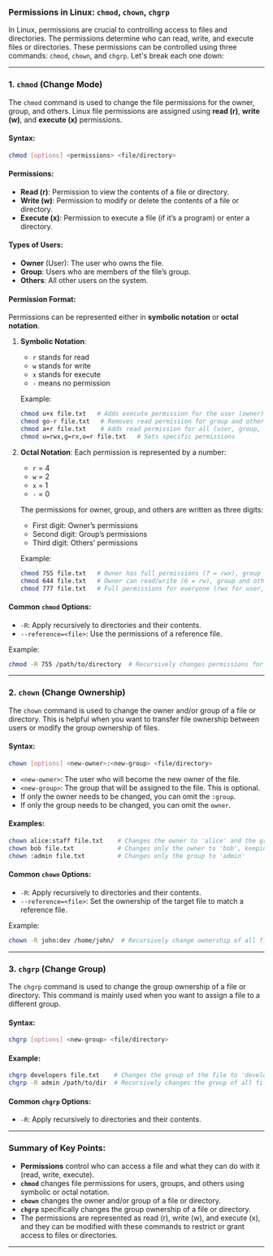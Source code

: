 ### Permissions in Linux: `chmod`, `chown`, `chgrp`

In Linux, permissions are crucial to controlling access to files and directories. The permissions determine who can read, write, and execute files or directories. These permissions can be controlled using three commands: `chmod`, `chown`, and `chgrp`. Let's break each one down:

---

### 1. **`chmod` (Change Mode)**
The `chmod` command is used to change the file permissions for the owner, group, and others. Linux file permissions are assigned using **read (r)**, **write (w)**, and **execute (x)** permissions.

#### Syntax:
```bash
chmod [options] <permissions> <file/directory>
```

#### Permissions:
- **Read (r)**: Permission to view the contents of a file or directory.
- **Write (w)**: Permission to modify or delete the contents of a file or directory.
- **Execute (x)**: Permission to execute a file (if it’s a program) or enter a directory.

#### Types of Users:
- **Owner** (User): The user who owns the file.
- **Group**: Users who are members of the file’s group.
- **Others**: All other users on the system.

#### Permission Format:
Permissions can be represented either in **symbolic notation** or **octal notation**.

1. **Symbolic Notation**: 
   - `r` stands for read
   - `w` stands for write
   - `x` stands for execute
   - `-` means no permission

   Example:
   ```bash
   chmod u+x file.txt   # Adds execute permission for the user (owner)
   chmod go-r file.txt   # Removes read permission for group and others
   chmod a+r file.txt    # Adds read permission for all (user, group, and others)
   chmod u=rwx,g=rx,o=r file.txt   # Sets specific permissions
   ```

2. **Octal Notation**:
   Each permission is represented by a number:
   - `r` = 4
   - `w` = 2
   - `x` = 1
   - `-` = 0

   The permissions for owner, group, and others are written as three digits:
   - First digit: Owner’s permissions
   - Second digit: Group’s permissions
   - Third digit: Others’ permissions

   Example:
   ```bash
   chmod 755 file.txt   # Owner has full permissions (7 = rwx), group and others can read and execute (5 = rx)
   chmod 644 file.txt   # Owner can read/write (6 = rw), group and others can only read (4 = r)
   chmod 777 file.txt   # Full permissions for everyone (rwx for user, group, and others)
   ```

#### Common `chmod` Options:
- `-R`: Apply recursively to directories and their contents.
- `--reference=<file>`: Use the permissions of a reference file.

Example:
```bash
chmod -R 755 /path/to/directory  # Recursively changes permissions for all files and directories
```

---

### 2. **`chown` (Change Ownership)**
The `chown` command is used to change the owner and/or group of a file or directory. This is helpful when you want to transfer file ownership between users or modify the group ownership of files.

#### Syntax:
```bash
chown [options] <new-owner>:<new-group> <file/directory>
```

- `<new-owner>`: The user who will become the new owner of the file.
- `<new-group>`: The group that will be assigned to the file. This is optional.
- If only the owner needs to be changed, you can omit the `:group`.
- If only the group needs to be changed, you can omit the `owner`.

#### Examples:
```bash
chown alice:staff file.txt    # Changes the owner to 'alice' and the group to 'staff'
chown bob file.txt            # Changes only the owner to 'bob', keeping the group unchanged
chown :admin file.txt         # Changes only the group to 'admin'
```

#### Common `chown` Options:
- `-R`: Apply recursively to directories and their contents.
- `--reference=<file>`: Set the ownership of the target file to match a reference file.

Example:
```bash
chown -R john:dev /home/john/  # Recursively change ownership of all files in the directory
```

---

### 3. **`chgrp` (Change Group)**
The `chgrp` command is used to change the group ownership of a file or directory. This command is mainly used when you want to assign a file to a different group.

#### Syntax:
```bash
chgrp [options] <new-group> <file/directory>
```

#### Example:
```bash
chgrp developers file.txt    # Changes the group of the file to 'developers'
chgrp -R admin /path/to/dir  # Recursively changes the group of all files and directories
```

#### Common `chgrp` Options:
- `-R`: Apply recursively to directories and their contents.

---

### Summary of Key Points:
- **Permissions** control who can access a file and what they can do with it (read, write, execute).
- **`chmod`** changes file permissions for users, groups, and others using symbolic or octal notation.
- **`chown`** changes the owner and/or group of a file or directory.
- **`chgrp`** specifically changes the group ownership of a file or directory.
- The permissions are represented as read (r), write (w), and execute (x), and they can be modified with these commands to restrict or grant access to files or directories.

---
